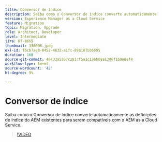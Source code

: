 ```yaml
---
title: Conversor de índice
description: Saiba como o Conversor de índice converte automaticamente as definições de índice do AEM existentes para serem compatíveis com o AEM as a Cloud Service.
version: Experience Manager as a Cloud Service
feature: Migration
topic: Migration, Upgrade
role: Architect, Developer
level: Intermediate
jira: KT-8665
thumbnail: 336696.jpeg
exl-id: fbcb7ae8-0452-4632-a1fc-896187bb6695
duration: 168
source-git-commit: 48433a5367c281cf5a1c106b08a1306f1b0e8ef4
workflow-type: tm+mt
source-wordcount: '42'
ht-degree: 9%

---
```


# Conversor de índice

Saiba como o Conversor de índice converte automaticamente as definições de índice do AEM existentes para serem compatíveis com o AEM as a Cloud Service.

>[!VIDEO](https://video.tv.adobe.com/v/3443778?quality=12&learn=on&captions=por_br)
